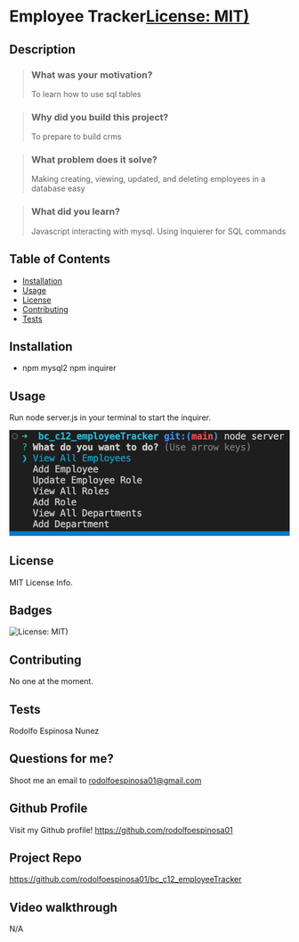 # Employee Tracker[License: MIT)](https://img.shields.io/badge/License-MIT-yellow.svg)
    
## Description

> ### What was your motivation?
> To learn how to use sql tables

> ### Why did you build this project?
> To prepare to build crms

> ### What problem does it solve?
> Making creating, viewing, updated, and deleting employees in a database easy

> ### What did you learn?
> Javascript interacting with mysql. Using Inquierer for SQL commands
  

## Table of Contents
- [Installation](#installation)
- [Usage](#usage)
- [License](#license)
- [Contributing](#contributing)
- [Tests](#tests)


## Installation
- npm mysql2
npm inquirer

## Usage
Run node server.js in your terminal to start the inquirer.

![Alt text](img/preview.png)

## License
MIT License Info.

## Badges

![License: MIT)](https://img.shields.io/badge/License-MIT-yellow.svg)

## Contributing
No one at the moment.

## Tests
Rodolfo Espinosa Nunez

## Questions for me?
Shoot me an email to rodolfoespinosa01@gmail.com

## Github Profile
Visit my Github profile!
https://github.com/rodolfoespinosa01

## Project Repo
https://github.com/rodolfoespinosa01/bc_c12_employeeTracker

## Video walkthrough
N/A